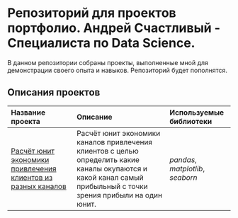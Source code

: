 # Репозиторий для проектов портфолио. Андрей Счастливый - Специалиста по Data Science.

В данном репозитории собраны проекты, выполненные мной для демонстрации своего опыта и навыков. Репозиторий будет пополнятся.

## Описания проектов

| Название проекта | Описание | Используемые библиотеки | 
| :---------------------- | :---------------------- | :---------------------- |
| [Расчёт юнит экономики привлечения клиентов из разных каналов](economics_unit) | Расчёт юнит экономики каналов привлечения клиентов с целью определить какие каналы окупаются и какой канал самый прибыльный с точки зрения прибыли на один юнит. | *pandas*, *matplotlib*, *seaborn* |